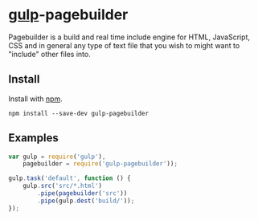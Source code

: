 # [gulp](https://github.com/wearefractal/gulp)-pagebuilder

Pagebuilder is a build and real time include engine for HTML, JavaScript, CSS and in general any type of text file that you wish to might want to "include" other files into.

## Install

Install with [npm](https://npmjs.org/package/gulp-pagebuilder).

```
npm install --save-dev gulp-pagebuilder
```

## Examples

```js
var gulp = require('gulp'),
	pagebuilder = require('gulp-pagebuilder'));

gulp.task('default', function () {
	gulp.src('src/*.html')
		.pipe(pagebuilder('src'))
		.pipe(gulp.dest('build/'));
});
```